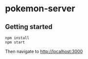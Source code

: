 # pokemon-server

## Getting started

```
npm install
npm start
```

Then navigate to [http://localhost:3000](http://localhost:3000)
